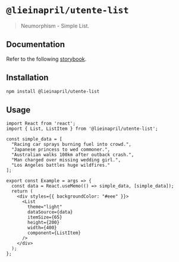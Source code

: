 # `@lieinapril/utente-list`

> Neumorphism - Simple List.

## Documentation

Refer to the following [storybook](https://lordono.github.io/utente/).

## Installation

```bash
npm install @lieinapril/utente-list
```

## Usage

```JSX
import React from 'react';
import { List, ListItem } from '@lieinapril/utente-list';

const simple_data = [
  "Racing car sprays burning fuel into crowd.",
  "Japanese princess to wed commoner.",
  "Australian walks 100km after outback crash.",
  "Man charged over missing wedding girl.",
  "Los Angeles battles huge wildfires."
];

export const Example = args => {
  const data = React.useMemo(() => simple_data, [simple_data]);
  return (
    <div styles={{ backgroundColor: "#eee" }}>
      <List
        theme="light"
        dataSource={data}
        itemSize={65}
        height={200}
        width={400}
        component={ListItem}
      />
    </div>
  );
};
```

